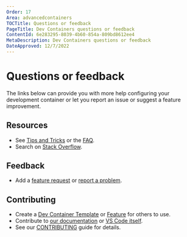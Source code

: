 ```yaml
---
Order: 17
Area: advancedcontainers
TOCTitle: Questions or feedback
PageTitle: Dev Containers questions or feedback
ContentId: 6e283295-8039-4b60-854a-809bd8612ee4
MetaDescription: Dev Containers questions or feedback
DateApproved: 12/7/2022
---
```

# Questions or feedback

The links below can provide you with more help configuring your development container or let you report an issue or suggest a feature improvement.

## Resources

* See [Tips and Tricks](/docs/devcontainers/tips-and-tricks.md) or the [FAQ](/docs/devcontainers/faq.md).
* Search on [Stack Overflow](https://stackoverflow.com/questions/tagged/vscode-remote).

## Feedback

* Add a [feature request](https://aka.ms/vscode-remote/feature-requests) or [report a problem](https://aka.ms/vscode-remote/issues/new).

## Contributing

* Create a [Dev Container Template](https://containers.dev/templates) or [Feature](https://containers.dev/features) for others to use.
* Contribute to [our documentation](https://github.com/microsoft/vscode-docs) or [VS Code itself](https://github.com/microsoft/vscode).
* See our [CONTRIBUTING](https://aka.ms/vscode-remote/contributing) guide for details.
